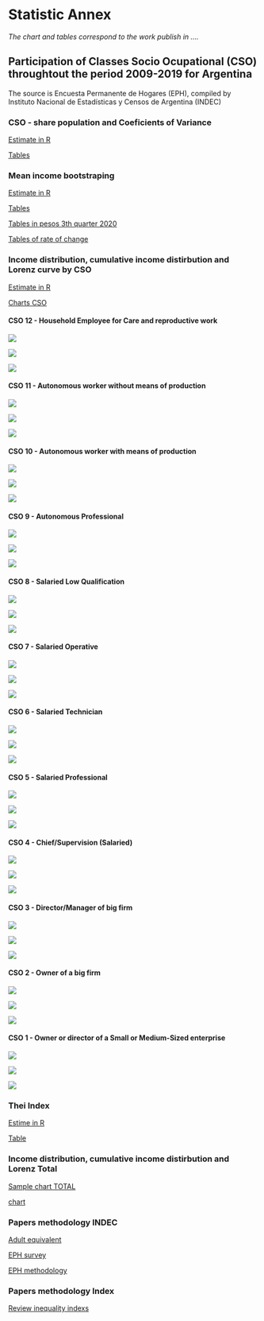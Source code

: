 Statistic Annex
================

*The chart and tables correspond to the work publish in ….*

## Participation of Classes Socio Ocupational (CSO) throughtout the period 2009-2019 for Argentina

The source is Encuesta Permanente de Hogares (EPH), compiled by
Instituto Nacional de Estadísticas y Censos de Argentina (INDEC)

### CSO - share population and Coeficients of Variance

[Estimate in
R](https://github.com/emiliamillon/CSO/blob/master/CSO-measure-09-19.Rmd)

[Tables](https://github.com/emiliamillon/CSO/blob/master/cuadros_cso_tiempo.xlsx)

### Mean income bootstraping

[Estimate in
R](https://github.com/emiliamillon/CSO/blob/master/boot-estimate.Rmd)

[Tables](https://github.com/emiliamillon/CSO/blob/master/cuadros_boot.xlsx)

[Tables in pesos 3th
quarter 2020](https://github.com/emiliamillon/CSO/blob/master/boot0919_imeR.csv)

[Tables of rate of
change](https://github.com/emiliamillon/CSO/blob/master/boot0919_TASA.csv)

### Income distribution, cumulative income distirbution and Lorenz curve by CSO

[Estimate in
R](https://github.com/emiliamillon/CSO/blob/master/charts-CSO.Rmd)

[Charts
CSO](https://github.com/emiliamillon/CSO/tree/master/Graficos%20CSO)

#### CSO 12 - Household Employee for Care and reproductive work

![](https://github.com/emiliamillon/CSO/blob/master/Graficos%20CSO/CSO_12.jpeg?raw=true)

![](https://github.com/emiliamillon/CSO/blob/master/Graficos%20CSO/CSO_12_g2.jpeg?raw=true)

![](https://github.com/emiliamillon/CSO/blob/master/Graficos%20CSO/CSO_12_g3.jpeg?raw=true)

#### CSO 11 - Autonomous worker without means of production

![](https://github.com/emiliamillon/CSO/blob/master/Graficos%20CSO/CSO_11_g1.jpeg?raw=true)

![](https://github.com/emiliamillon/CSO/blob/master/Graficos%20CSO/CSO_11_g2.jpeg?raw=true)

![](https://github.com/emiliamillon/CSO/blob/master/Graficos%20CSO/CSO_11_g3.jpeg?raw=true)

#### CSO 10 - Autonomous worker with means of production

![](https://github.com/emiliamillon/CSO/blob/master/Graficos%20CSO/CSO_10_g1.jpeg?raw=true)

![](https://github.com/emiliamillon/CSO/blob/master/Graficos%20CSO/CSO_10_g2.jpeg?raw=true)

![](https://github.com/emiliamillon/CSO/blob/master/Graficos%20CSO/CSO_10_g3.jpeg?raw=true)

#### CSO 9 - Autonomous Professional

![](https://github.com/emiliamillon/CSO/blob/master/Graficos%20CSO/CSO_9_g1.jpeg?raw=true)

![](https://github.com/emiliamillon/CSO/blob/master/Graficos%20CSO/CSO_9_g2.jpeg?raw=true)

![](https://github.com/emiliamillon/CSO/blob/master/Graficos%20CSO/CSO_9_g3.jpeg?raw=true)

#### CSO 8 - Salaried Low Qualification

![](https://github.com/emiliamillon/CSO/blob/master/Graficos%20CSO/CSO_8_g1.jpeg?raw=true)

![](https://github.com/emiliamillon/CSO/blob/master/Graficos%20CSO/CSO_8_g2.jpeg?raw=true)

![](https://github.com/emiliamillon/CSO/blob/master/Graficos%20CSO/CSO_8_g3.jpeg?raw=true)

#### CSO 7 - Salaried Operative

![](https://github.com/emiliamillon/CSO/blob/master/Graficos%20CSO/CSO_7_g1.jpeg?raw=true)

![](https://github.com/emiliamillon/CSO/blob/master/Graficos%20CSO/CSO_7_g2.jpeg?raw=true)

![](https://github.com/emiliamillon/CSO/blob/master/Graficos%20CSO/CSO_7_g3.jpeg?raw=true)

#### CSO 6 - Salaried Technician

![](https://github.com/emiliamillon/CSO/blob/master/Graficos%20CSO/CSO_6_g1.jpeg?raw=true)

![](https://github.com/emiliamillon/CSO/blob/master/Graficos%20CSO/CSO_6_g2.jpeg?raw=true)

![](https://github.com/emiliamillon/CSO/blob/master/Graficos%20CSO/CSO_6_g3.jpeg?raw=true)

#### CSO 5 - Salaried Professional

![](https://github.com/emiliamillon/CSO/blob/master/Graficos%20CSO/CSO_5_g1.jpeg?raw=true)

![](https://github.com/emiliamillon/CSO/blob/master/Graficos%20CSO/CSO_5_g2.jpeg?raw=true)

![](https://github.com/emiliamillon/CSO/blob/master/Graficos%20CSO/CSO_5_g3.jpeg?raw=true)

#### CSO 4 - Chief/Supervision (Salaried)

![](https://github.com/emiliamillon/CSO/blob/master/Graficos%20CSO/CSO_4_g1.jpeg?raw=true)

![](https://github.com/emiliamillon/CSO/blob/master/Graficos%20CSO/CSO_4_g2.jpeg?raw=true)

![](https://github.com/emiliamillon/CSO/blob/master/Graficos%20CSO/CSO_4_g3.jpeg?raw=true)

#### CSO 3 - Director/Manager of big firm

![](https://github.com/emiliamillon/CSO/blob/master/Graficos%20CSO/CSO_3_g1.jpeg?raw=true)

![](https://github.com/emiliamillon/CSO/blob/master/Graficos%20CSO/CSO_3_g2.jpeg?raw=true)

![](https://github.com/emiliamillon/CSO/blob/master/Graficos%20CSO/CSO_3_g3.jpeg?raw=true)

#### CSO 2 - Owner of a big firm

![](https://github.com/emiliamillon/CSO/blob/master/Graficos%20CSO/CSO_2_g1.jpeg?raw=true)

![](https://github.com/emiliamillon/CSO/blob/master/Graficos%20CSO/CSO_2_g2.jpeg?raw=true)

![](https://github.com/emiliamillon/CSO/blob/master/Graficos%20CSO/CSO_2_g3.jpeg?raw=true)

#### CSO 1 - Owner or director of a Small or Medium-Sized enterprise

![](https://github.com/emiliamillon/CSO/blob/master/Graficos%20CSO/CSO_1_g1.jpeg?raw=true)

![](https://github.com/emiliamillon/CSO/blob/master/Graficos%20CSO/CSO_1_g2.jpeg?raw=true)

![](https://github.com/emiliamillon/CSO/blob/master/Graficos%20CSO/CSO_1_g3.jpeg?raw=true)

### Thei Index

[Estime in R](https://github.com/emiliamillon/CSO/blob/master/Theil.Rmd)

[Table](https://github.com/emiliamillon/CSO/blob/master/cuadros_theil_tetacero.xlsx)

### Income distribution, cumulative income distirbution and Lorenz Total

[Sample chart
TOTAL](https://github.com/emiliamillon/CSO/blob/master/eph4_0919_sample.csv)

[chart](https://github.com/emiliamillon/CSO/tree/master/Chart%20TOTAL)

### Papers methodology INDEC

[Adult
equivalent](https://github.com/emiliamillon/CSO/blob/master/EPH_metodologia_22_pobreza.pdf)

[EPH
survey](https://github.com/emiliamillon/CSO/blob/master/EPH_registro_2t19.pdf)

[EPH
methodology](https://github.com/emiliamillon/CSO/blob/master/EPH_consideraciones_metodologicas_2t20.pdf)

### Papers methodology Index

[Review inequality
indexs](https://www.fbbva.es/publicaciones/desigualdad-y-bienestar-social-de-la-teoria-a-la-practica/)
